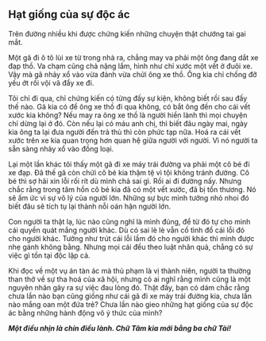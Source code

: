 ## Hạt giống của sự độc ác

Trên đường nhiều khi được chứng kiến những chuyện thật chướng tai gai mắt.

Một gã đi ô tô lùi xe từ trong nhà ra, chẳng may va phải một ông đang dắt xe đạp thồ. Va chạm cũng chả nặng lắm, hình như chỉ xước một vết ở đuôi xe. Vậy mà gã nhảy xổ vào vừa đánh vừa chửi ông xe thồ. Ông kia chỉ chống đỡ yếu ớt rồi vội vã đẩy xe đi.

Tôi chỉ đi qua, chỉ chứng kiến có từng đấy sự kiện, không biết rồi sau đấy thế nào. Gã kia có để ông xe thồ đi qua không, có bắt ông đền cho cái vết xước kia không? Nếu may ra ông xe thồ là người hiền lành thì mọi chuyện chỉ dừng lại ở đó.
Còn nếu lại có máu anh chị, thì biết đâu ngày mai, ngày kia ông ta lại đưa người đến trả thù thì còn phức tạp nữa. Hoá ra cái vết xước trên xe kia quan trọng hơn quan hệ giữa người với người. Vì nó người ta sẵn sàng nhảy xổ vào đồng loại.

Lại một lần khác tôi thấy một gã đi xe máy trái đường va phải một cô bé đi xe đạp. Đã thế gã còn chửi cô bé kia thậm tệ vì tội không tránh đường. Cô bé thì sợ hãi xin lỗi rối rít dù mình chả sai gì. Rồi ai đi đường nấy. Nhưng chắc rằng trong tâm hồn cô bé kia đã có một vết xước, đã bị tổn thương. Nó sẽ ấm ức vì sự vô lý của người lớn. Những sự bực mình tưởng nhỏ nhoi đó biết đâu sẽ tích tụ lại thành nỗi oán hận người lớn.

Con người ta thật lạ, lúc nào cũng nghĩ là mình đúng, để từ đó tự cho mình cái quyền quát mắng người khác. Dù có sai lè lè vẫn cố tình đổ cái lỗi đó cho người khác. Tưởng như trút cái lỗi lầm đó cho người khác thì mình được nhẹ gánh không bằng. Nhưng mọi cái đều theo luật nhân quả, chẳng có sự việc gì tồn tại độc lập cả.

Khi đọc về một vụ án tàn ác mà thủ phạm là vị thành niên, người ta thường than thở về sự tha hoá của xã hội, nhưng có ai nghĩ rằng mình cũng là một nguyên nhân gây ra sự việc đau lòng đó. Thật đấy, bạn có dám chắc rằng chưa lần nào bạn cũng giống như cái gã đi xe máy trái đường kia, chưa lần nào mắng oan một đứa trẻ? Chưa lần nào gieo những hạt giống của sự độc ác bằng những hành động vô ý thức của mình?
 
***Một điều nhịn là chín điều lành. Chữ Tâm kia mới bằng ba chữ Tài!***
